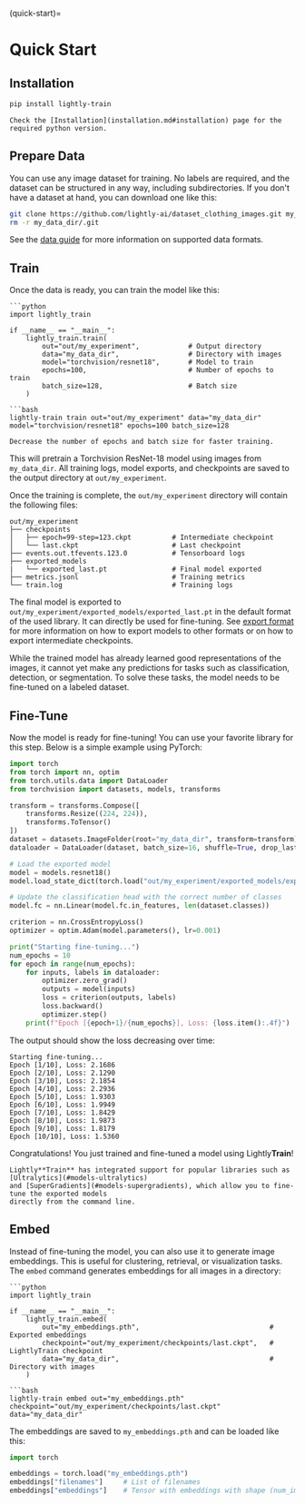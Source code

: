 (quick-start)=

# Quick Start

## Installation

```bash
pip install lightly-train
```

```{important}
Check the [Installation](installation.md#installation) page for the required python version.
```

## Prepare Data

You can use any image dataset for training. No labels are required, and the dataset can
be structured in any way, including subdirectories. If you don't have a dataset at hand,
you can download one like this:

```bash
git clone https://github.com/lightly-ai/dataset_clothing_images.git my_data_dir
rm -r my_data_dir/.git
```

See the [data guide](#train-data) for more information on supported data formats.

## Train

Once the data is ready, you can train the model like this:

````{tab} Python
```python
import lightly_train

if __name__ == "__main__":
    lightly_train.train(
        out="out/my_experiment",            # Output directory
        data="my_data_dir",                 # Directory with images
        model="torchvision/resnet18",       # Model to train
        epochs=100,                         # Number of epochs to train
        batch_size=128,                     # Batch size
    )
````

````{tab} Command Line
```bash
lightly-train train out="out/my_experiment" data="my_data_dir" model="torchvision/resnet18" epochs=100 batch_size=128
````

```{tip}
Decrease the number of epochs and batch size for faster training.
```

This will pretrain a Torchvision ResNet-18 model using images from `my_data_dir`.
All training logs, model exports, and checkpoints are saved to the output directory
at `out/my_experiment`.

Once the training is complete, the `out/my_experiment` directory will contain the
following files:

```text
out/my_experiment
├── checkpoints
│   ├── epoch=99-step=123.ckpt          # Intermediate checkpoint
│   └── last.ckpt                       # Last checkpoint
├── events.out.tfevents.123.0           # Tensorboard logs
├── exported_models
|   └── exported_last.pt                # Final model exported
├── metrics.jsonl                       # Training metrics
└── train.log                           # Training logs
```

The final model is exported to `out/my_experiment/exported_models/exported_last.pt` in
the default format of the used library. It can directly be used for
fine-tuning. See [export format](export.md#format) for more information on how to export
models to other formats or on how to export intermediate checkpoints.

While the trained model has already learned good representations of the images, it
cannot yet make any predictions for tasks such as classification, detection, or
segmentation. To solve these tasks, the model needs to be fine-tuned on a labeled
dataset.

## Fine-Tune

Now the model is ready for fine-tuning! You can use your favorite library for this step.
Below is a simple example using PyTorch:

```python
import torch
from torch import nn, optim
from torch.utils.data import DataLoader
from torchvision import datasets, models, transforms

transform = transforms.Compose([
    transforms.Resize((224, 224)),
    transforms.ToTensor()
])
dataset = datasets.ImageFolder(root="my_data_dir", transform=transform)
dataloader = DataLoader(dataset, batch_size=16, shuffle=True, drop_last=True)

# Load the exported model
model = models.resnet18()
model.load_state_dict(torch.load("out/my_experiment/exported_models/exported_last.pt", weights_only=True))

# Update the classification head with the correct number of classes
model.fc = nn.Linear(model.fc.in_features, len(dataset.classes))

criterion = nn.CrossEntropyLoss()
optimizer = optim.Adam(model.parameters(), lr=0.001)

print("Starting fine-tuning...")
num_epochs = 10
for epoch in range(num_epochs):
    for inputs, labels in dataloader:
        optimizer.zero_grad()
        outputs = model(inputs)
        loss = criterion(outputs, labels)
        loss.backward()
        optimizer.step()
    print(f"Epoch [{epoch+1}/{num_epochs}], Loss: {loss.item():.4f}")
```

The output should show the loss decreasing over time:

```text
Starting fine-tuning...
Epoch [1/10], Loss: 2.1686
Epoch [2/10], Loss: 2.1290
Epoch [3/10], Loss: 2.1854
Epoch [4/10], Loss: 2.2936
Epoch [5/10], Loss: 1.9303
Epoch [6/10], Loss: 1.9949
Epoch [7/10], Loss: 1.8429
Epoch [8/10], Loss: 1.9873
Epoch [9/10], Loss: 1.8179
Epoch [10/10], Loss: 1.5360
```

Congratulations! You just trained and fine-tuned a model using Lightly**Train**!

```{tip}
Lightly**Train** has integrated support for popular libraries such as [Ultralytics](#models-ultralytics)
and [SuperGradients](#models-supergradients), which allow you to fine-tune the exported models
directly from the command line.
```

## Embed

Instead of fine-tuning the model, you can also use it to generate image embeddings. This
is useful for clustering, retrieval, or visualization tasks. The `embed` command
generates embeddings for all images in a directory:

````{tab} Python
```python
import lightly_train

if __name__ == "__main__":
    lightly_train.embed(
        out="my_embeddings.pth",                                # Exported embeddings
        checkpoint="out/my_experiment/checkpoints/last.ckpt",   # LightlyTrain checkpoint
        data="my_data_dir",                                     # Directory with images
    )
````

````{tab} Command Line
```bash
lightly-train embed out="my_embeddings.pth" checkpoint="out/my_experiment/checkpoints/last.ckpt" data="my_data_dir"
````

The embeddings are saved to `my_embeddings.pth` and can be loaded like this:

```python
import torch

embeddings = torch.load("my_embeddings.pth")
embeddings["filenames"]     # List of filenames
embeddings["embeddings"]    # Tensor with embeddings with shape (num_images, embedding_dim)
```
